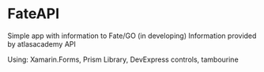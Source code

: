 # FateAPI
Simple app with information to Fate/GO (in developing)
Information provided by atlasacademy API

Using: Xamarin.Forms, Prism Library, DevExpress controls, tambourine
